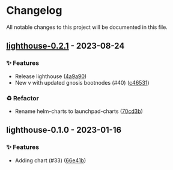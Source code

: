 # Changelog

All notable changes to this project will be documented in this file.

## [lighthouse-0.2.1](https://github.com/graphops/launchpad-charts/compare/lighthouse-0.1.0...lighthouse-0.2.1) - 2023-08-24

### <!-- 0 -->✨ Features

- Release lighthouse ([4a9a90](https://github.com/graphops/launchpad-charts/commit/4a9a90aef65cdd6a4466b7bea82964931ef12415))
- New v with updated gnosis bootnodes (#40) ([c46531](https://github.com/graphops/launchpad-charts/commit/c4653166c8c08a4da508224687405a27d6fc142a))

### <!-- 2 -->♻️ Refactor

- Rename helm-charts to launchpad-charts ([70cd3b](https://github.com/graphops/launchpad-charts/commit/70cd3b7aed214e314ec0534bf845d687efab41d8))

## lighthouse-0.1.0 - 2023-01-16

### <!-- 0 -->✨ Features

- Adding chart (#33) ([66e41b](https://github.com/graphops/launchpad-charts/commit/66e41be30a67caadda7ee5eaf4a0b8ae6a80c281))

